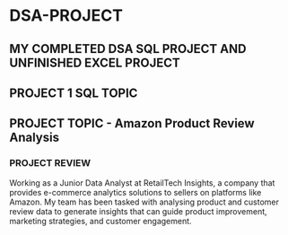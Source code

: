 # DSA-PROJECT
## MY COMPLETED DSA SQL PROJECT AND UNFINISHED EXCEL PROJECT
## PROJECT 1 SQL TOPIC 
## PROJECT TOPIC - Amazon Product Review Analysis
### PROJECT REVIEW
Working as a Junior Data Analyst at RetailTech Insights, a company that provides e-commerce analytics solutions to sellers on platforms like Amazon. My team has been
tasked with analysing product and customer review data to generate insights that can guide product improvement, marketing strategies, and customer engagement.
